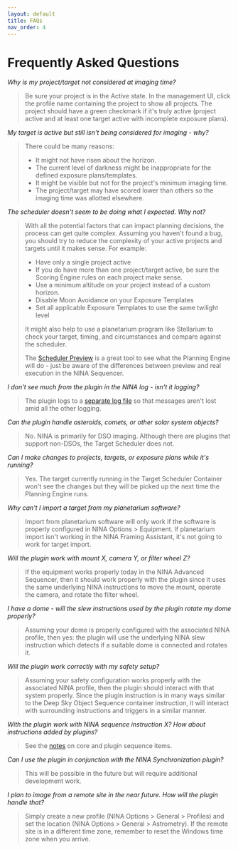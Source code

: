 ```yaml
---
layout: default
title: FAQs
nav_order: 4
---
```


# Frequently Asked Questions

_Why is my project/target not considered at imaging time?_

> Be sure your project is in the Active state.  In the management UI, click the profile name containing the project to show all projects.  The project should have a green checkmark if it's truly active (project active and at least one target active with incomplete exposure plans).

_My target is active but still isn't being considered for imaging - why?_

> There could be many reasons:
> - It might not have risen about the horizon.
> - The current level of darkness might be inappropriate for the defined exposure plans/templates.
> - It might be visible but not for the project's minimum imaging time.
> - The project/target may have scored lower than others so the imaging time was allotted elsewhere.

_The scheduler doesn't seem to be doing what I expected.  Why not?_

> With all the potential factors that can impact planning decisions, the process can get quite complex.  Assuming you haven't found a bug, you should try to reduce the complexity of your active projects and targets until it makes sense.  For example:
> * Have only a single project active
> * If you do have more than one project/target active, be sure the Scoring Engine rules on each project make sense.
> * Use a minimum altitude on your project instead of a custom horizon.
> * Disable Moon Avoidance on your Exposure Templates
> * Set all applicable Exposure Templates to use the same twilight level
> 
> It might also help to use a planetarium program like Stellarium to check your target, timing, and circumstances and compare against the scheduler.
> 
> The [Scheduler Preview](scheduler-preview.html) is a great tool to see what the Planning Engine will do - just be aware of the differences between preview and real execution in the NINA Sequencer.

_I don't see much from the plugin in the NINA log - isn't it logging?_

> The plugin logs to a [separate log file](technical-details.html#logging) so that messages aren't lost amid all the other logging.

_Can the plugin handle asteroids, comets, or other solar system objects?_

> No.  NINA is primarily for DSO imaging.  Although there are plugins that support non-DSOs, the Target Scheduler does not.

_Can I make changes to projects, targets, or exposure plans while it's running?_

> Yes.  The target currently running in the Target Scheduler Container won't see the changes but they will be picked up the next time the Planning Engine runs.

_Why can't I import a target from my planetarium software?_

> Import from planetarium software will only work if the software is properly configured in NINA Options > Equipment.  If planetarium import isn't working in the NINA Framing Assistant, it's not going to work for target import.

_Will the plugin work with mount X, camera Y, or filter wheel Z?_

> If the equipment works properly today in the NINA Advanced Sequencer, then it should work properly with the plugin since it uses the same underlying NINA instructions to move the mount, operate the camera, and rotate the filter wheel.

_I have a dome - will the slew instructions used by the plugin rotate my dome properly?_

> Assuming your dome is properly configured with the associated NINA profile, then yes: the plugin will use the underlying NINA slew instruction which detects if a suitable dome is connected and rotates it.

_Will the plugin work correctly with my safety setup?_

> Assuming your safety configuration works properly with the associated NINA profile, then the plugin should interact with that system properly.  Since the plugin instruction is in many ways similar to the Deep Sky Object Sequence container instruction, it will interact with surrounding instructions and triggers in a similar manner.

_With the plugin work with NINA sequence instruction X?  How about instructions added by plugins?_

> See the [notes](sequencer/notes.html#core-sequence-items) on core and plugin sequence items.

_Can I use the plugin in conjunction with the NINA Synchronization plugin?_

> This will be possible in the future but will require additional development work.

_I plan to image from a remote site in the near future.  How will the plugin handle that?_

> Simply create a new profile (NINA Options > General > Profiles) and set the location (NINA Options > General > Astrometry).  If the remote site is in a different time zone, remember to reset the Windows time zone when you arrive.
